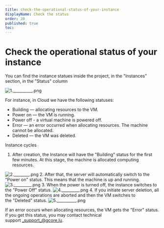 ```yaml
---
title: check-the-operational-status-of-your-instance
displayName: Check the status
order: 20
published: true
toc:
---
```

# Check the operational status of your instance
You can find the instance statues inside the project, in the "Instances" section, in the "Status" column 

<img src="https://support.gcore.com/hc/article_attachments/360012154777/1.__________.png" alt="1.__________.png">

For instance, in Cloud we have the following statuses: 

*   Building — allocating resources to the VM. 
*   Power on — the VM is running.  
*   Power off - a virtual machine is powered off.  
*   Error — an error occurred when allocating resources. The machine cannot be allocated. 
*   Deleted — the VM was deleted.  

Instance cycles 

1.  After creation, the Instance will have the "Building" status for the first few minutes. At this stage, the machine is allocated computing resources. 
<img src="https://support.gcore.com/hc/article_attachments/360012245758/2.________.png" alt="2.________.png">
2.  After that, the server will automatically switch to the "Power on" status. This means that the machine is up and running. 
<img src="https://support.gcore.com/hc/article_attachments/360012154917/3._________.png" alt="3._________.png">
3.  When the power is turned off, the instance switches to the "Power Off" status. 
<img src="https://support.gcore.com/hc/article_attachments/360012245818/4._________.png" alt="4._________.png">
4.  If you initiate server deletion, all the ongoing operations are aborted and then the VM switches to the "Deleted" status. 
<img src="https://support.gcore.com/hc/article_attachments/360012246118/5.__________.png" alt="5.__________.png">

If an error occurs when allocating resources, the VM gets the "Error" status. if you get this status, you may contact technical support _support_@gcore.lu.